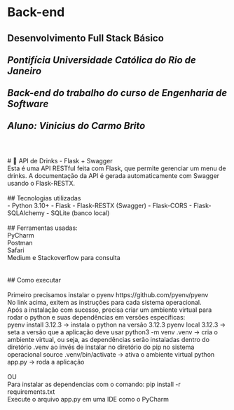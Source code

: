 # Back-end

**Desenvolvimento Full Stack Básico**<br />
<br />
*Pontifícia Universidade Católica do Rio de Janeiro*<br />
<br />
*Back-end do trabalho do curso de Engenharia de Software*<br />
<br />
*Aluno: Vinicius do Carmo Brito*<br />
<br />
---

<br />
# 🥂 API de Drinks - Flask + Swagger
<br />
Esta é uma API RESTful feita com Flask, que permite gerenciar um menu de drinks. A documentação da API é gerada automaticamente com Swagger usando o Flask-RESTX.
<br />

<br />
## Tecnologias utilizadas
<br />
- Python 3.10+
- Flask
- Flask-RESTX (Swagger)
- Flask-CORS
- Flask-SQLAlchemy
- SQLite (banco local)
<br />

<br />
## Ferramentas usadas:<br />
PyCharm<br />
Postman<br />
Safari<br />
Medium e Stackoverflow para consulta<br />
<br />

<br />
## Como executar<br />
<br />
Primeiro precisamos instalar o pyenv
https://github.com/pyenv/pyenv
<br />
No link acima, exitem as instruções para cada sistema operacional.
<br />
Após a instalação com sucesso, precisa criar um ambiente virtual para rodar o python e suas dependências em versões específicas:
<br />
pyenv install 3.12.3 -> instala o python na versão 3.12.3
pyenv local 3.12.3   -> seta a versão que a aplicação deve usar
python3 -m venv .venv -> cria o ambiente virtual, ou seja, as dependências serão instaladas dentro do diretório .venv ao invés de instalar no diretório do pip no sistema operacional
source .venv/bin/activate -> ativa o ambiente virtual
python app.py -> roda a aplicação<br />
<br />
OU 
<br />
Para instalar as dependencias com o comando: pip install -r requirements.txt <br />
Execute o arquivo app.py em uma IDE como o PyCharm <br />


